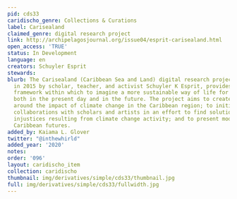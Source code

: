 ```yaml
---
pid: cds33
caridischo_genre: Collections & Curations
label: Carisealand
claimed_genre: digital research project
link: http://archipelagosjournal.org/issue04/esprit-carisealand.html
open_access: 'TRUE'
status: In Development
language: en
creators: Schuyler Esprit
stewards: 
blurb: The Carisealand (Caribbean Sea and Land) digital research project, launched
  in 2015 by scholar, teacher, and activist Schuyler K Esprit, provides an interactive
  framework within which to imagine a more sustainable way of life for Caribbean people,
  both in the present day and in the future. The project aims to create awareness
  around the impact of climate change in the Caribbean region; to initiate and sustain
  collaborations with scholars and artists in an effort to find solutions to social
  injustices resulting from climate change activity; and to present models for alternate
  Caribbean futures.
added_by: Kaiama L. Glover
twitter: "@inthewhirld"
added_year: '2020'
notes: 
order: '096'
layout: caridischo_item
collection: caridischo
thumbnail: img/derivatives/simple/cds33/thumbnail.jpg
full: img/derivatives/simple/cds33/fullwidth.jpg
---
```

